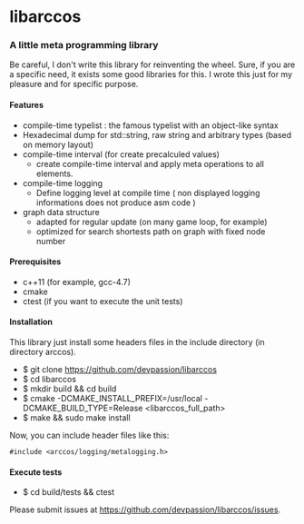 libarccos
=========

### A little meta programming library
Be careful, I don't write this library for reinventing the wheel.
Sure, if you are a specific need, it exists some good libraries for this.
I wrote this just for my pleasure and for specific purpose.


#### Features

* compile-time typelist : the famous typelist with an object-like syntax
* Hexadecimal dump for std::string, raw string and arbitrary types (based on memory layout)
* compile-time interval (for create precalculed values)
    * create compile-time interval and apply meta operations to all elements. 
* compile-time logging
    * Define logging level at compile time ( non displayed logging informations does not produce asm code )
* graph data structure
    * adapted for regular update (on many game loop, for example)
    * optimized for search shortests path on graph with fixed node number

    
#### Prerequisites

* c++11 (for example, gcc-4.7)
* cmake
* ctest (if you want to execute the unit tests)

    
#### Installation 

This library just install some headers files in the include directory (in directory arccos).

* $ git clone https://github.com/devpassion/libarccos
* $ cd libarccos
* $ mkdir build && cd build
* $ cmake -DCMAKE\_INSTALL\_PREFIX=/usr/local -DCMAKE\_BUILD\_TYPE=Release &lt;libarccos\_full\_path&gt;
* $ make && sudo make install

Now, you can include header files like this:

`#include <arccos/logging/metalogging.h>`



#### Execute tests

* $ cd build/tests && ctest



Please submit issues at https://github.com/devpassion/libarccos/issues.

